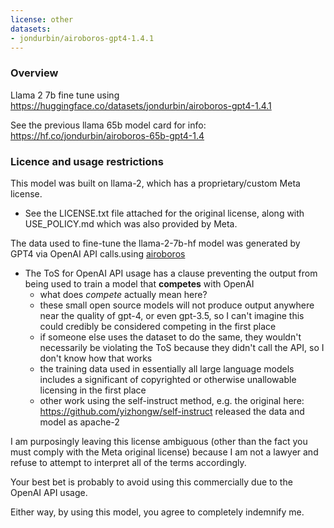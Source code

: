 ```yaml
---
license: other
datasets:
- jondurbin/airoboros-gpt4-1.4.1
---
```


### Overview

Llama 2 7b fine tune using https://huggingface.co/datasets/jondurbin/airoboros-gpt4-1.4.1

See the previous llama 65b model card for info:
https://hf.co/jondurbin/airoboros-65b-gpt4-1.4

### Licence and usage restrictions

This model was built on llama-2, which has a proprietary/custom Meta license.
- See the LICENSE.txt file attached for the original license, along with USE_POLICY.md which was also provided by Meta.

The data used to fine-tune the llama-2-7b-hf model was generated by GPT4 via OpenAI API calls.using [airoboros](https://github.com/jondurbin/airoboros)
- The ToS for OpenAI API usage has a clause preventing the output from being used to train a model that __competes__ with OpenAI
  - what does *compete* actually mean here?
  - these small open source models will not produce output anywhere near the quality of gpt-4, or even gpt-3.5, so I can't imagine this could credibly be considered competing in the first place
  - if someone else uses the dataset to do the same, they wouldn't necessarily be violating the ToS because they didn't call the API, so I don't know how that works
  - the training data used in essentially all large language models includes a significant of copyrighted or otherwise unallowable licensing in the first place
  - other work using the self-instruct method, e.g. the original here: https://github.com/yizhongw/self-instruct released the data and model as apache-2

I am purposingly leaving this license ambiguous (other than the fact you must comply with the Meta original license) because I am not a lawyer and refuse to attempt to interpret all of the terms accordingly.

Your best bet is probably to avoid using this commercially due to the OpenAI API usage.

Either way, by using this model, you agree to completely indemnify me.